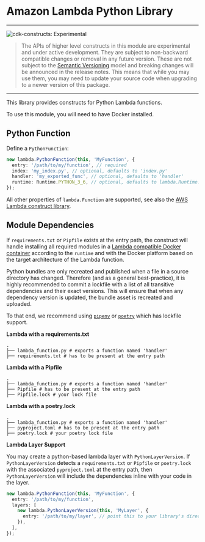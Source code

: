 # Amazon Lambda Python Library

<!--BEGIN STABILITY BANNER-->

---

![cdk-constructs: Experimental](https://img.shields.io/badge/cdk--constructs-experimental-important.svg?style=for-the-badge)

> The APIs of higher level constructs in this module are experimental and under active development.
> They are subject to non-backward compatible changes or removal in any future version. These are
> not subject to the [Semantic Versioning](https://semver.org/) model and breaking changes will be
> announced in the release notes. This means that while you may use them, you may need to update
> your source code when upgrading to a newer version of this package.

---

<!--END STABILITY BANNER-->

This library provides constructs for Python Lambda functions.

To use this module, you will need to have Docker installed.

## Python Function

Define a `PythonFunction`:

```ts
new lambda.PythonFunction(this, 'MyFunction', {
  entry: '/path/to/my/function', // required
  index: 'my_index.py', // optional, defaults to 'index.py'
  handler: 'my_exported_func', // optional, defaults to 'handler'
  runtime: Runtime.PYTHON_3_6, // optional, defaults to lambda.Runtime.PYTHON_3_7
});
```

All other properties of `lambda.Function` are supported, see also the [AWS Lambda construct library](https://github.com/aws/aws-cdk/tree/master/packages/%40aws-cdk/aws-lambda).

## Module Dependencies

If `requirements.txt` or `Pipfile` exists at the entry path, the construct will handle installing
all required modules in a [Lambda compatible Docker container](https://gallery.ecr.aws/sam/build-python3.7)
according to the `runtime` and with the Docker platform based on the target architecture of the Lambda function.

Python bundles are only recreated and published when a file in a source directory has changed.
Therefore (and as a general best-practice), it is highly recommended to commit a lockfile with a
list of all transitive dependencies and their exact versions.
This will ensure that when any dependency version is updated, the bundle asset is recreated and uploaded.

To that end, we recommend using [`pipenv`] or [`poetry`] which has lockfile support.

[`pipenv`]: https://pipenv-fork.readthedocs.io/en/latest/basics.html#example-pipfile-lock
[`poetry`]: https://python-poetry.org/docs/basic-usage/#commit-your-poetrylock-file-to-version-control

**Lambda with a requirements.txt**

```plaintext
.
├── lambda_function.py # exports a function named 'handler'
├── requirements.txt # has to be present at the entry path
```

**Lambda with a Pipfile**

```plaintext
.
├── lambda_function.py # exports a function named 'handler'
├── Pipfile # has to be present at the entry path
├── Pipfile.lock # your lock file
```

**Lambda with a poetry.lock**

```plaintext
.
├── lambda_function.py # exports a function named 'handler'
├── pyproject.toml # has to be present at the entry path
├── poetry.lock # your poetry lock file
```

**Lambda Layer Support**

You may create a python-based lambda layer with `PythonLayerVersion`. If `PythonLayerVersion` detects a `requirements.txt`
or `Pipfile` or `poetry.lock` with the associated `pyproject.toml` at the entry path, then `PythonLayerVersion` will include the dependencies inline with your code in the
layer.

```ts
new lambda.PythonFunction(this, 'MyFunction', {
  entry: '/path/to/my/function',
  layers: [
    new lambda.PythonLayerVersion(this, 'MyLayer', {
      entry: '/path/to/my/layer', // point this to your library's directory
    }),
  ],
});
```

